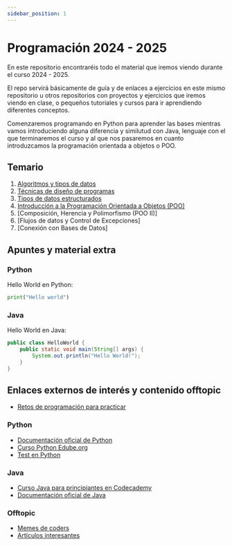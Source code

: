 ```yaml
---
sidebar_position: 1
---
```



# Programación 2024 - 2025

En este repositorio encontraréis todo el material que iremos viendo durante el curso 2024 - 2025. 

El repo servirá básicamente de guía y de enlaces a ejercicios en este mismo repositorio u otros repositorios con proyectos y ejercicios que iremos viendo en clase, o pequeños tutoriales y cursos para ir aprendiendo diferentes conceptos.

Comenzaremos programando en Python para aprender las bases mientras vamos introduciendo alguna diferencia y similutud con Java, lenguaje con el que terminaremos el curso y al que nos pasaremos en cuanto introduzcamos la programación orientada a objetos o POO.

## Temario

1. [Algoritmos y tipos de datos](./tema1/)
2. [Técnicas de diseño de programas](./tema2/)
3. [Tipos de datos estructurados](./tema3/)
4. [Introducción a la Programación Orientada a Objetos (POO)](./tema4/)
5. [Composición, Herencia y Polimorfismo (POO II)]
6. [Flujos de datos y Control de Excepciones]
7. [Conexión con Bases de Datos]

## Apuntes y material extra

### Python

Hello World en Python:

```python
print("Hello world")
```

### Java

Hello World en Java:

```java
public class HelloWorld {
    public static void main(String[] args) {
        System.out.println("Hello World!");
    }
}
```


## Enlaces externos de interés y contenido offtopic

- [Retos de programación para practicar](https://github.com/mouredev/retos-programacion-2023)

### Python

- [Documentación oficial de Python](https://docs.python.org/3/)
- [Curso Python Edube.org](https://edube.org/study/pe1)
- [Test en Python](./offtopic/tests_en_Python/)

### Java

- [Curso Java para principiantes en Codecademy](https://www.codecademy.com/learn/learn-java)
- [Documentación oficial de Java](https://docs.oracle.com/en/java/javase/22/docs/api/index.html)

### Offtopic

- [Memes de coders](./offtopic/memes/)
- [Artículos interesantes](./offtopic/articles)